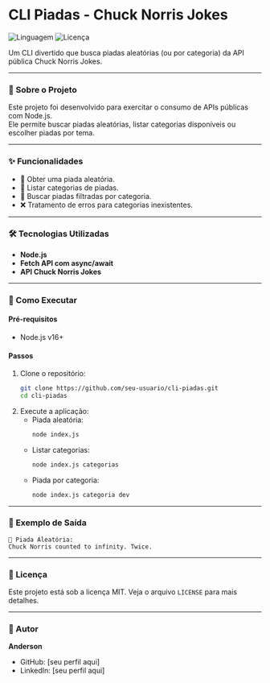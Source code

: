 # CLI Piadas - Chuck Norris Jokes

![Linguagem](https://img.shields.io/badge/linguagem-Node.js-green.svg)
![Licença](https://img.shields.io/badge/licença-MIT-blue.svg)

Um CLI divertido que busca piadas aleatórias (ou por categoria) da API pública Chuck Norris Jokes.

---

### 📜 Sobre o Projeto

Este projeto foi desenvolvido para exercitar o consumo de APIs públicas com Node.js.  
Ele permite buscar piadas aleatórias, listar categorias disponíveis ou escolher piadas por tema.

---

### ✨ Funcionalidades

* 🤣 Obter uma piada aleatória.  
* 📂 Listar categorias de piadas.  
* 🎯 Buscar piadas filtradas por categoria.  
* ❌ Tratamento de erros para categorias inexistentes.  

---

### 🛠️ Tecnologias Utilizadas

* **Node.js**
* **Fetch API com async/await**
* **API Chuck Norris Jokes**

---

### 🚀 Como Executar

#### Pré-requisitos
- Node.js v16+

#### Passos
1. Clone o repositório:
   ```sh
   git clone https://github.com/seu-usuario/cli-piadas.git
   cd cli-piadas
   ```
2. Execute a aplicação:
   - Piada aleatória:
     ```sh
     node index.js
     ```
   - Listar categorias:
     ```sh
     node index.js categorias
     ```
   - Piada por categoria:
     ```sh
     node index.js categoria dev
     ```

---

### 📌 Exemplo de Saída
```
🤣 Piada Aleatória:
Chuck Norris counted to infinity. Twice.
```

---

### 📄 Licença
Este projeto está sob a licença MIT. Veja o arquivo `LICENSE` para mais detalhes.

---

### 👤 Autor
**Anderson**  
* GitHub: [seu perfil aqui]  
* LinkedIn: [seu perfil aqui]  
